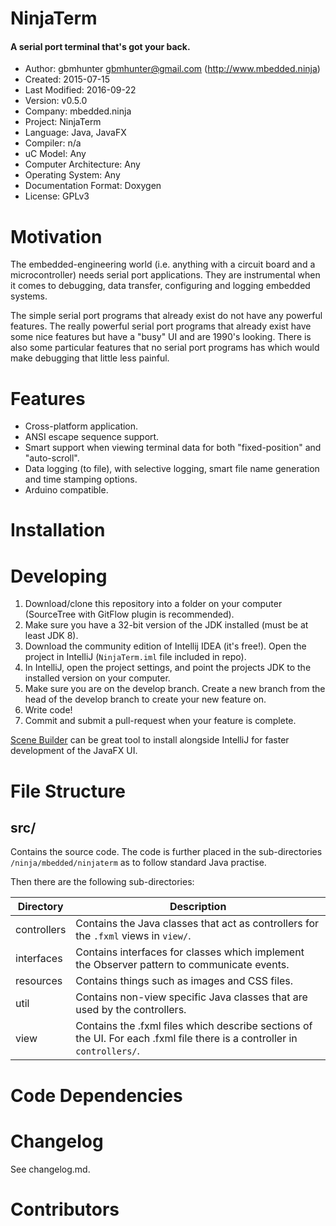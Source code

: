 
NinjaTerm
=========

#### A serial port terminal that's got your back.


- Author: gbmhunter <gbmhunter@gmail.com> (http://www.mbedded.ninja)
- Created: 2015-07-15
- Last Modified: 2016-09-22
- Version: v0.5.0
- Company: mbedded.ninja
- Project: NinjaTerm
- Language: Java, JavaFX
- Compiler: n/a
- uC Model: Any
- Computer Architecture: Any
- Operating System: Any
- Documentation Format: Doxygen
- License: GPLv3

Motivation
==========

The embedded-engineering world (i.e. anything with a circuit board and a microcontroller) needs serial port applications. They are instrumental when it comes to debugging, data transfer, configuring and logging embedded systems.

The simple serial port programs that already exist do not have any powerful features. The really powerful serial port programs that already exist have some nice features but have a "busy" UI and are 1990's looking. There is also some particular features that no serial port programs has which would make debugging that little less painful.  

Features
========

- Cross-platform application.
- ANSI escape sequence support.
- Smart support when viewing terminal data for both "fixed-position" and "auto-scroll".
- Data logging (to file), with selective logging, smart file name generation and time stamping options.
- Arduino compatible.

Installation
============



Developing
==========

1. Download/clone this repository into a folder on your computer (SourceTree with GitFlow plugin is recommended).
2. Make sure you have a 32-bit version of the JDK installed (must be at least JDK 8).
3. Download the community edition of Intellij IDEA (it's free!). Open the project in IntelliJ (`NinjaTerm.iml` file included in repo).
4. In IntelliJ, open the project settings, and point the projects JDK to the installed version on your computer.
5. Make sure you are on the develop branch. Create a new branch from the head of the develop branch to create your new feature on.
6. Write code!
7. Commit and submit a pull-request when your feature is complete.

[Scene Builder](http://gluonhq.com/labs/scene-builder/) can be great tool to install alongside IntelliJ for faster development of the JavaFX UI.

File Structure 
==============



src/
----

Contains the source code. The code is further placed in the sub-directories `/ninja/mbedded/ninjaterm` as to follow standard Java practise.

Then there are the following sub-directories:

| Directory    | Description                                                                                                                 |
| ------------ | --------------------------------------------------------------------------------------------------------------------------- |
| controllers  | Contains the Java classes that act as controllers for the `.fxml` views in `view/`.                                         |
| interfaces   | Contains interfaces for classes which implement the Observer pattern to communicate events.                                 |
| resources    | Contains things such as images and CSS files.                                                                               |
| util         | Contains non-view specific Java classes that are used by the controllers.                                                   |
| view         | Contains the .fxml files which describe sections of the UI. For each .fxml file there is a controller in `controllers/`.    |


Code Dependencies
=================



Changelog
=========

See changelog.md.

Contributors
============
